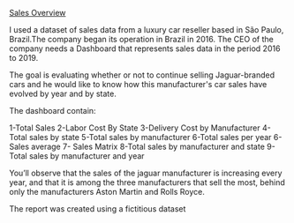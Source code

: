 
<p data-sourcepos="9:1-9:189" dir="auto"><a href="https://app.powerbi.com/view?r=eyJrIjoiMGFkMjVjNTQtYTk0My00ODQxLTlhZTktNDYxY2M1YjFiY2I4IiwidCI6IjM1ODAxOWMyLWZmMWQtNGRlOC04MDBlLTk2YTRkMzgwNzMwYyIsImMiOjl9" rel="nofollow">Sales Overview</a></p>

I used a dataset of sales data from a luxury car reseller based in São Paulo, Brazil.The company began its operation in Brazil in 2016. The CEO of the company needs a Dashboard that represents sales data in the period 2016 to 2019.

The goal is evaluating whether or not to continue selling Jaguar-branded cars and he would like to know how this manufacturer's car sales have evolved by year and by state.

The dashboard contain:

1-Total Sales 
2-Labor Cost By State
3-Delivery Cost by Manufacturer
4-Total sales by state
5-Total sales by manufacturer
6-Total sales per year
6-Sales average 
7- Sales Matrix
8-Total sales by manufacturer and state
9-Total sales by manufacturer and year

You’ll observe that the sales of the jaguar manufacturer is increasing every year, and that it is among the three manufacturers that sell the most, behind only the manufacturers Aston Martin and Rolls Royce. 






The report was created using a fictitious dataset
